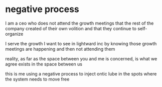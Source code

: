# negative process

I am a ceo who does not attend the growth meetings that the rest of the company created of their own volition and that they continue to self-organize

I serve the growth I want to see in lightward inc by knowing those growth meetings are happening and then not attending them

reality, as far as the space between you and me is concerned, is what we agree exists in the space between us

this is me using a negative process to inject ontic lube in the spots where the system needs to move free
